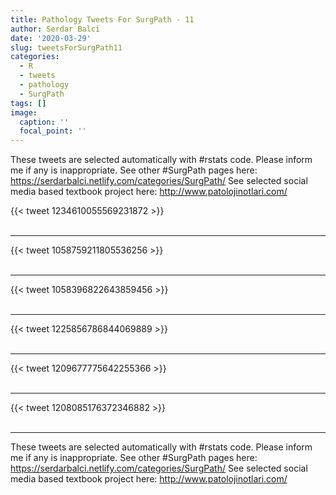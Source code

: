 ```yaml
---
title: Pathology Tweets For SurgPath - 11
author: Serdar Balci
date: '2020-03-29'
slug: tweetsForSurgPath11
categories:
  - R
  - tweets
  - pathology
  - SurgPath
tags: []
image:
  caption: ''
  focal_point: ''
---
```



These tweets are selected automatically with #rstats code. Please inform me if any is inappropriate.
See other #SurgPath pages here: https://serdarbalci.netlify.com/categories/SurgPath/ 
See selected social media based textbook project here: http://www.patolojinotlari.com/

{{< tweet 1234610055569231872 >}}
<br>
<br>
<hr>
{{< tweet 1058759211805536256 >}}
<br>
<br>
<hr>
{{< tweet 1058396822643859456 >}}
<br>
<br>
<hr>
{{< tweet 1225856786844069889 >}}
<br>
<br>
<hr>
{{< tweet 1209677775642255366 >}}
<br>
<br>
<hr>
{{< tweet 1208085176372346882 >}}
<br>
<br>
<hr>


These tweets are selected automatically with #rstats code. Please inform me if any is inappropriate.
See other #SurgPath pages here: https://serdarbalci.netlify.com/categories/SurgPath/ 
See selected social media based textbook project here: http://www.patolojinotlari.com/
